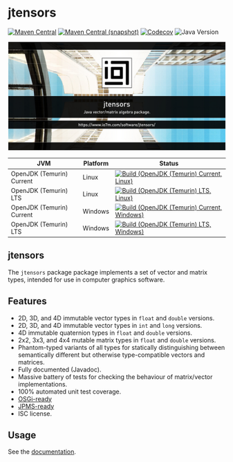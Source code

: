 jtensors
===

[![Maven Central](https://img.shields.io/maven-central/v/com.io7m.jtensors/com.io7m.jtensors.svg?style=flat-square)](http://search.maven.org/#search%7Cga%7C1%7Cg%3A%22com.io7m.jtensors%22)
[![Maven Central (snapshot)](https://img.shields.io/nexus/s/com.io7m.jtensors/com.io7m.jtensors?server=https%3A%2F%2Fs01.oss.sonatype.org&style=flat-square)](https://s01.oss.sonatype.org/content/repositories/snapshots/com/io7m/jtensors/)
[![Codecov](https://img.shields.io/codecov/c/github/io7m-com/jtensors.svg?style=flat-square)](https://codecov.io/gh/io7m-com/jtensors)
![Java Version](https://img.shields.io/badge/21-java?label=java&color=e6c35c)

![com.io7m.jtensors](./src/site/resources/jtensors.jpg?raw=true)

| JVM | Platform | Status |
|-----|----------|--------|
| OpenJDK (Temurin) Current | Linux | [![Build (OpenJDK (Temurin) Current, Linux)](https://img.shields.io/github/actions/workflow/status/io7m-com/jtensors/main.linux.temurin.current.yml)](https://www.github.com/io7m-com/jtensors/actions?query=workflow%3Amain.linux.temurin.current)|
| OpenJDK (Temurin) LTS | Linux | [![Build (OpenJDK (Temurin) LTS, Linux)](https://img.shields.io/github/actions/workflow/status/io7m-com/jtensors/main.linux.temurin.lts.yml)](https://www.github.com/io7m-com/jtensors/actions?query=workflow%3Amain.linux.temurin.lts)|
| OpenJDK (Temurin) Current | Windows | [![Build (OpenJDK (Temurin) Current, Windows)](https://img.shields.io/github/actions/workflow/status/io7m-com/jtensors/main.windows.temurin.current.yml)](https://www.github.com/io7m-com/jtensors/actions?query=workflow%3Amain.windows.temurin.current)|
| OpenJDK (Temurin) LTS | Windows | [![Build (OpenJDK (Temurin) LTS, Windows)](https://img.shields.io/github/actions/workflow/status/io7m-com/jtensors/main.windows.temurin.lts.yml)](https://www.github.com/io7m-com/jtensors/actions?query=workflow%3Amain.windows.temurin.lts)|

## jtensors

The `jtensors` package package implements a set of vector and matrix types,
intended for use in computer graphics software.

## Features

* 2D, 3D, and 4D immutable vector types in `float` and `double` versions.
* 2D, 3D, and 4D immutable vector types in `int` and `long` versions.
* 4D immutable quaternion types in `float` and `double` versions.
* 2x2, 3x3, and 4x4 mutable matrix types in `float` and `double` versions.
* Phantom-typed variants of all types for statically distinguishing between
  semantically different but otherwise type-compatible vectors and matrices.
* Fully documented (Javadoc).
* Massive battery of tests for checking the behaviour of matrix/vector implementations.
* 100% automated unit test coverage.
* [OSGi-ready](https://www.osgi.org/)
* [JPMS-ready](https://en.wikipedia.org/wiki/Java_Platform_Module_System)
* ISC license.

## Usage

See the [documentation](https://www.io7m.com/software/jtensors).

